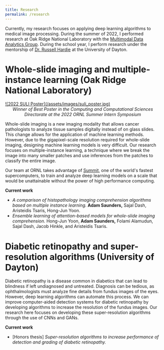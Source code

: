 ```yaml
---
title: Research
permalink: /research
---
```


Currently, my research focuses on applying deep learning algorithms to medical image processing. During the summer of 2022, I performed research at Oak Ridge National Laboratory with the [Multimodal Data Analytics Group](https://www.ornl.gov/group/multimodal-data-analytics). During the school year, I perform research under the mentorship of [Dr. Russell Hardie](https://udayton.edu/directory/engineering/electrical_and_computer/hardie_russell.php) at the University of Dayton.

# Whole-slide imaging and multiple-instance learning (Oak Ridge National Laboratory)

<a href="/assets/pdf/suli_poster.pdf">
![2022 SULI Poster](/assets/images/suli_poster.jpg)
</a>
<figcaption align = "center"><i>Winner of Best Poster in the Computing and Computational Sciences Directorate at the 2022 ORNL Summer Intern Symposium</i></figcaption>


Whole-slide imaging is a new imaging modality that allows cancer pathologists to analyze tissue samples digitally instead of on glass slides. This change allows for the application of machine learning methods. However, due to the gigapixel-scale resolution required for whole-slide imaging, designing machine learning models is very difficult. Our research focuses on multiple-instance learning, a technique where we break the image into many smaller patches and use inferences from the patches to classify the entire image. 

Our team at ORNL takes advantage of [Summit](https://www.olcf.ornl.gov/summit/), one of the world's fastest supercomputers, to train and analyze deep learning models on a scale that would be unattainable without the power of high performance computing. 

**Current work**
* _A comparison of histopathology imaging comprehension algorithms based on multiple instance learning._ **Adam Saunders,** Sajal Dash, Aristeidis Tsaris, Hong-Jun Yoon.
* _Ensemble learning of attention-based models for whole-slide imaging comprehension._ Hong-Jun Yoon, **Adam Saunders,** Folami Alamudun, Sajal Dash, Jacob Hinkle, and Aristeidis Tsaris.

# Diabetic retinopathy and super-resolution algorithms (University of Dayton)

Diabetic retinopathy is a disease common in diabetics that can lead to blindness if left undiagnosed and untreated. Diagnosis can be tedious, as ophthalmologists must analyze fine details from fundus images of the eyes. However, deep learning algorithms can automate this process. We can improve computer-aided detection systems for diabetic retinopathy by developing algorithms to increase the resolution of the fundus images. Our research here focuses on developing these super-resolution algorithms through the use of CNNs and GANs.

**Current work**
* [Honors thesis] _Super-resolution algorithms to increase performance of detection and grading of diabetic retinopathy._